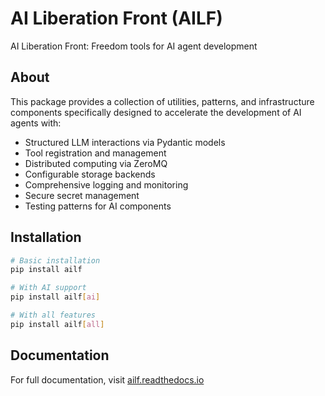 # AI Liberation Front (AILF)

AI Liberation Front: Freedom tools for AI agent development

## About

This package provides a collection of utilities, patterns, and infrastructure components specifically designed to accelerate the development of AI agents with:

- Structured LLM interactions via Pydantic models
- Tool registration and management
- Distributed computing via ZeroMQ
- Configurable storage backends
- Comprehensive logging and monitoring
- Secure secret management
- Testing patterns for AI components

## Installation

```bash
# Basic installation
pip install ailf

# With AI support
pip install ailf[ai]

# With all features
pip install ailf[all]
```

## Documentation

For full documentation, visit [ailf.readthedocs.io](https://ailf.readthedocs.io/)
